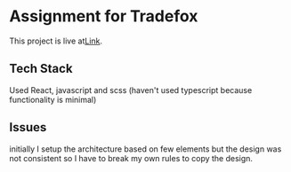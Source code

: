 # Assignment for Tradefox

This project is live at[Link](https://tradefox-teal.vercel.app/).

## Tech Stack
Used React, javascript and scss (haven't used typescript because functionality is minimal)

## Issues
initially I setup the architecture based on few elements but the design was not consistent so I have to break my own rules to copy the design.

